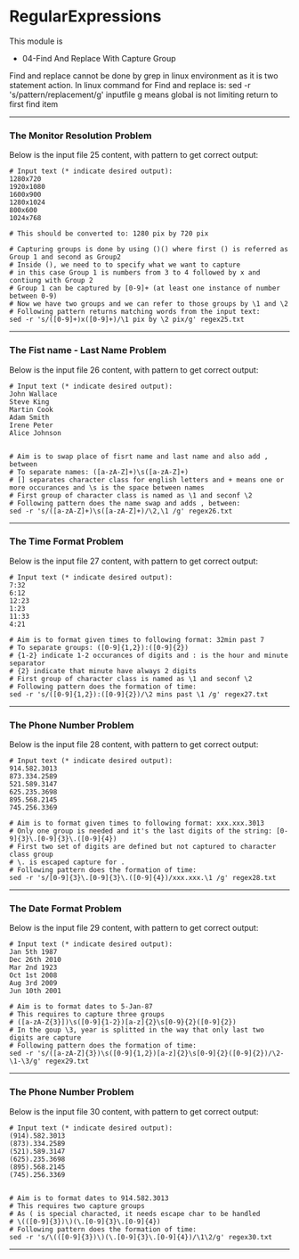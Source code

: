 # RegularExpressions

This module is
*  04-Find And Replace With Capture Group

Find and replace cannot be done by grep in linux environment as it is two statement action.
In linux command for Find and replace is:
sed -r 's/pattern/replacement/g' inputfile
g means global is not limiting return to first find item

---

###  The Monitor Resolution Problem

Below is the input file 25 content, with pattern to get correct output:

```console
# Input text (* indicate desired output):
1280x720
1920x1080
1600x900
1280x1024
800x600
1024x768

# This should be converted to: 1280 pix by 720 pix

# Capturing groups is done by using ()() where first () is referred as Group 1 and second as Group2
# Inside (), we need to to specify what we want to capture
# in this case Group 1 is numbers from 3 to 4 followed by x and contiung with Group 2
# Group 1 can be captured by [0-9]+ (at least one instance of number between 0-9)
# Now we have two groups and we can refer to those groups by \1 and \2
# Following pattern returns matching words from the input text:
sed -r 's/([0-9]+)x([0-9]+)/\1 pix by \2 pix/g' regex25.txt
```

---

###  The Fist name - Last Name Problem

Below is the input file 26 content, with pattern to get correct output:

```console
# Input text (* indicate desired output):
John Wallace
Steve King
Martin Cook
Adam Smith
Irene Peter
Alice Johnson


# Aim is to swap place of fisrt name and last name and also add , between
# To separate names: ([a-zA-Z]+)\s([a-zA-Z]+)
# [] separates character class for english letters and + means one or more occurances and \s is the space between names
# First group of character class is named as \1 and seconf \2
# Following pattern does the name swap and adds , between:
sed -r 's/([a-zA-Z]+)\s([a-zA-Z]+)/\2,\1 /g' regex26.txt 
```

---

###  The Time Format Problem

Below is the input file 27 content, with pattern to get correct output:

```console
# Input text (* indicate desired output):
7:32
6:12
12:23
1:23
11:33
4:21

# Aim is to format given times to following format: 32min past 7
# To separate groups: ([0-9]{1,2}):([0-9]{2})
# {1-2} indicate 1-2 occurances of digits and : is the hour and minute separator
# {2} indicate that minute have always 2 digits
# First group of character class is named as \1 and seconf \2
# Following pattern does the formation of time:
sed -r 's/([0-9]{1,2}):([0-9]{2})/\2 mins past \1 /g' regex27.txt 
```

---

###  The Phone Number Problem

Below is the input file 28 content, with pattern to get correct output:

```console
# Input text (* indicate desired output):
914.582.3013
873.334.2589
521.589.3147
625.235.3698
895.568.2145
745.256.3369

# Aim is to format given times to following format: xxx.xxx.3013
# Only one group is needed and it's the last digits of the string: [0-9]{3}\.[0-9]{3}\.([0-9]{4})
# First two set of digits are defined but not captured to character class group
# \. is escaped capture for .
# Following pattern does the formation of time:
sed -r 's/[0-9]{3}\.[0-9]{3}\.([0-9]{4})/xxx.xxx.\1 /g' regex28.txt 
```

--- 

###  The Date Format Problem

Below is the input file 29 content, with pattern to get correct output:

```console
# Input text (* indicate desired output):
Jan 5th 1987
Dec 26th 2010 
Mar 2nd 1923
Oct 1st 2008
Aug 3rd 2009
Jun 10th 2001

# Aim is to format dates to 5-Jan-87
# This requires to capture three groups
# ([a-zA-Z{3}])\s([0-9]{1-2})[a-z]{2}\s[0-9}{2}([0-9]{2})
# In the goup \3, year is splitted in the way that only last two digits are capture
# Following pattern does the formation of time:
sed -r 's/([a-zA-Z]{3})\s([0-9]{1,2})[a-z]{2}\s[0-9]{2}([0-9]{2})/\2-\1-\3/g' regex29.txt 
```

--- 

###  The Phone Number Problem

Below is the input file 30 content, with pattern to get correct output:

```console
# Input text (* indicate desired output):
(914).582.3013
(873).334.2589
(521).589.3147
(625).235.3698
(895).568.2145
(745).256.3369


# Aim is to format dates to 914.582.3013
# This requires two capture groups
# As ( is special characted, it needs escape char to be handled
# \(([0-9]{3})\)(\.[0-9]{3}\.[0-9]{4})
# Following pattern does the formation of time:
sed -r 's/\(([0-9]{3})\)(\.[0-9]{3}\.[0-9]{4})/\1\2/g' regex30.txt 
```

---